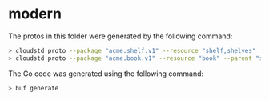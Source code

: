 # modern

The protos in this folder were generated by the following command:

```sh
> cloudstd proto --package "acme.shelf.v1" --resource "shelf,shelves"
> cloudstd proto --package "acme.book.v1" --resource "book" --parent "shelf,shelves"
```

The Go code was generated using the following command:

```sh
> buf generate
```
